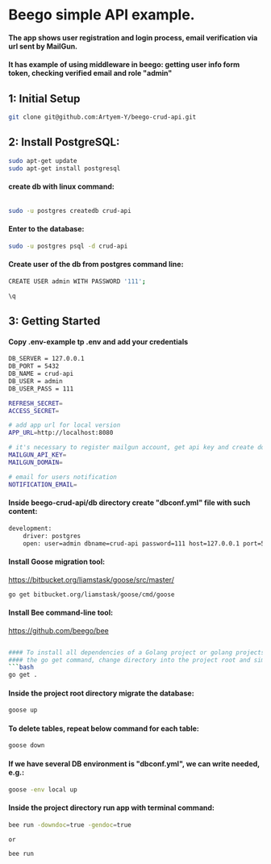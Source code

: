 # Beego simple API example.

#### The app shows user registration and login process, email verification via url sent by MailGun.
#### It has example of using middleware in beego: getting user info form token, checking verified email and role "admin"

## 1: Initial Setup
```bash
git clone git@github.com:Artyem-Y/beego-crud-api.git
```

## 2: Install PostgreSQL:
```bash
sudo apt-get update
sudo apt-get install postgresql
```

#### create db with linux command:
```bash

sudo -u postgres createdb crud-api
```

#### Enter to the database:
```bash
sudo -u postgres psql -d crud-api
```
#### Create user of the db from postgres command line:
```bash
CREATE USER admin WITH PASSWORD '111';

\q
```

## 3: Getting Started

#### Copy .env-example tp .env and add your credentials

```bash
DB_SERVER = 127.0.0.1
DB_PORT = 5432
DB_NAME = crud-api
DB_USER = admin
DB_USER_PASS = 111

REFRESH_SECRET=
ACCESS_SECRET=

# add app url for local version
APP_URL=http://localhost:8080

# it's necessary to register mailgun account, get api key and create domain for getting mails
MAILGUN_API_KEY=
MAILGUN_DOMAIN=

# email for users notification
NOTIFICATION_EMAIL=
```

#### Inside beego-crud-api/db directory create "dbconf.yml" file with such content:
```bash
development:
    driver: postgres
    open: user=admin dbname=crud-api password=111 host=127.0.0.1 port=5432 sslmode=disable
```

#### Install Goose migration tool:
https://bitbucket.org/liamstask/goose/src/master/
```bash
go get bitbucket.org/liamstask/goose/cmd/goose
```
#### Install Bee command-line tool:
https://github.com/beego/bee
```bash

#### To install all dependencies of a Golang project or golang projects recursively with
#### the go get command, change directory into the project root and simply run::
```bash
go get .
```
#### Inside the project root directory migrate the database:
```bash
goose up
```
#### To delete tables, repeat below command for each table:
```bash
goose down
```
#### If we have several DB environment is "dbconf.yml", we can write needed, e.g.:
```bash
goose -env local up
```

#### Inside the project directory run app with terminal command:
```bash
bee run -downdoc=true -gendoc=true

or 

bee run
```
